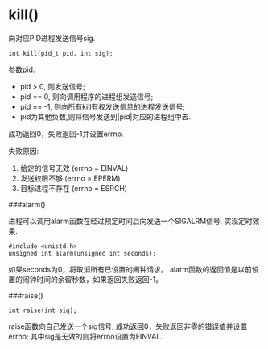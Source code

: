 kill()
====

向对应PID进程发送信号sig.

    int kill(pid_t pid, int sig);

参数pid:

* pid > 0, 则发送信号;
* pid == 0, 则向调用程序的进程组发送信号;
* pid == -1, 则向所有kill有权发送信息的进程发送信号;
* pid为其他负数,则将信号发送到|pid|对应的进程组中去.

成功返回0，失败返回-1并设置errno.

失败原因:

1. 给定的信号无效   (errno = EINVAL)
2. 发送权限不够     (errno = EPERM)
3. 目标进程不存在   (errno = ESRCH)

###alarm()

进程可以调用alarm函数在经过预定时间后向发送一个SIGALRM信号, 实现定时效果.

    #include <unistd.h>
    unsigned int alarm(unsigned int seconds);

如果seconds为0，将取消所有已设置的闹钟请求。
alarm函数的返回值是以前设置的闹钟时间的余留秒数，如果返回失败返回-1。

###raise()

    int raise(int sig);

raise函数向自己发送一个sig信号;
成功返回0，失败返回非零的错误值并设置errno;
其中sig是无效的则将errno设置为EINVAL.
